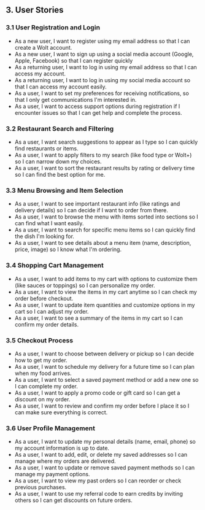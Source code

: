 ## 3. User Stories

### 3.1 User Registration and Login

- As a new user, I want to register using my email address so that I can create a Wolt account.
- As a new user, I want to sign up using a social media account (Google, Apple, Facebook) so that I can register quickly
- As a returning user, I want to log in using my email address so that I can access my account.
- As a returning user, I want to log in using my social media account so that I can access my account easily.
- As a user, I want to set my preferences for receiving notifications, so that I only get communications I'm interested in.
- As a user, I want to access support options during registration if I encounter issues so that I can get help and complete the process.

### 3.2 Restaurant Search and Filtering

- As a user, I want search suggestions to appear as I type so I can quickly find restaurants or items.
- As a user, I want to apply filters to my search (like food type or Wolt+) so I can narrow down my choices.
- As a user, I want to sort the restaurant results by rating or delivery time so I can find the best option for me.

### 3.3 Menu Browsing and Item Selection

- As a user, I want to see important restaurant info (like ratings and delivery details) so I can decide if I want to order from there.
- As a user, I want to browse the menu with items sorted into sections so I can find what I want easily.
- As a user, I want to search for specific menu items so I can quickly find the dish I'm looking for.
- As a user, I want to see details about a menu item (name, description, price, image) so I know what I'm ordering.

### 3.4 Shopping Cart Management

- As a user, I want to add items to my cart with options to customize them (like sauces or toppings) so I can personalize my order.
- As a user, I want to view the items in my cart anytime so I can check my order before checkout.
- As a user, I want to update item quantities and customize options in my cart so I can adjust my order.
- As a user, I want to see a summary of the items in my cart so I can confirm my order details.

### 3.5 Checkout Process

- As a user, I want to choose between delivery or pickup so I can decide how to get my order.
- As a user, I want to schedule my delivery for a future time so I can plan when my food arrives.
- As a user, I want to select a saved payment method or add a new one so I can complete my order.
- As a user, I want to apply a promo code or gift card so I can get a discount on my order.
- As a user, I want to review and confirm my order before I place it so I can make sure everything is correct.

### 3.6 User Profile Management

- As a user, I want to update my personal details (name, email, phone) so my account information is up to date.
- As a user, I want to add, edit, or delete my saved addresses so I can manage where my orders are delivered.
- As a user, I want to update or remove saved payment methods so I can manage my payment options.
- As a user, I want to view my past orders so I can reorder or check previous purchases.
- As a user, I want to use my referral code to earn credits by inviting others so I can get discounts on future orders.